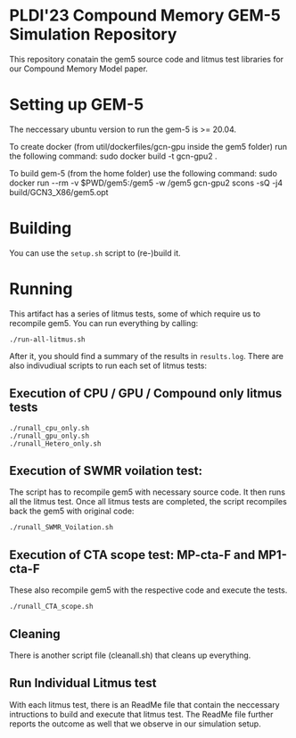 # PLDI'23 Compound Memory GEM-5 Simulation Repository 

This repository conatain the gem5 source code and litmus test libraries for our Compound Memory Model paper. 


# Setting up GEM-5

The neccessary ubuntu version to run the gem-5 is >= 20.04.

To create docker (from util/dockerfiles/gcn-gpu inside the gem5 folder) run the following command: sudo docker build -t gcn-gpu2 .

To build gem-5 (from the home folder) use the following command:
sudo docker run --rm -v $PWD/gem5:/gem5 -w /gem5 gcn-gpu2 scons -sQ -j4 build/GCN3_X86/gem5.opt


# Building

You can use the `setup.sh` script to (re-)build it.

# Running

This artifact has a series of litmus tests, some of which require us to recompile gem5.  You can run everything by calling:

```
./run-all-litmus.sh
```

After it, you should find a summary of the results in `results.log`.  There are also indivudiual scripts to run each set of litmus tests:

## Execution of CPU / GPU / Compound only litmus tests

```
./runall_cpu_only.sh 
./runall_gpu_only.sh
./runall_Hetero_only.sh
```

## Execution of SWMR voilation test:

The script has to recompile gem5 with necessary source code. It then runs all the litmus test. Once all litmus tests are completed, the script recompiles back the gem5 with original code:

```
./runall_SWMR_Voilation.sh
```


## Execution of CTA scope test: MP-cta-F and MP1-cta-F 

These also recompile gem5 with the respective code and execute the tests.

```
./runall_CTA_scope.sh
```

## Cleaning

There is another script file (cleanall.sh) that cleans up everything.

## Run Individual Litmus test

With each litmus test, there is an ReadMe file that contain the neccessary intructions to build and execute that litmus test. The ReadMe file further reports the outcome as well that we observe in our simulation setup.
